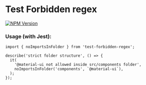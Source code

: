 # Test Forbidden regex

<a href="https://www.npmjs.com/package/test-forbidden-regex" target="_blank">
  <img src="https://img.shields.io/npm/v/test-forbidden-regex.svg" alt="NPM Version" />
</a>

### Usage (with Jest):

```tsx
import { noImportsInFolder } from 'test-forbidden-regex';

describe('strict folder structure', () => {
  it(
    '@material-ui not allowed inside src/components folder',
    noImportsInFolder('components', `@material-ui`),
  );
});
```
